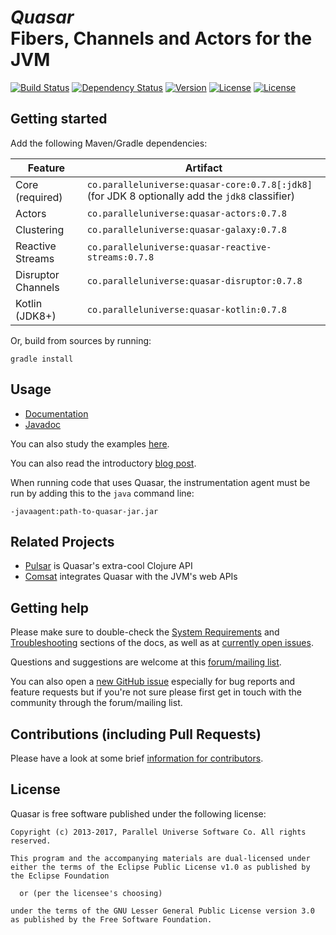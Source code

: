 # *Quasar*<br/>Fibers, Channels and Actors for the JVM
[![Build Status](https://travis-ci.org/puniverse/quasar.svg?branch=master)](https://travis-ci.org/puniverse/quasar) [![Dependency Status](https://www.versioneye.com/user/projects/52b019baec1375ace70000de/badge.png?style=flat)](https://www.versioneye.com/user/projects/52b019baec1375ace70000de) [![Version](http://img.shields.io/badge/version-0.7.8-blue.svg?style=flat)](https://github.com/puniverse/quasar/releases) [![License](http://img.shields.io/badge/license-EPL-blue.svg?style=flat)](https://www.eclipse.org/legal/epl-v10.html) [![License](http://img.shields.io/badge/license-LGPL-blue.svg?style=flat)](https://www.gnu.org/licenses/lgpl.html)


## Getting started

Add the following Maven/Gradle dependencies:

| Feature          | Artifact
|------------------|------------------
| Core (required)  | `co.paralleluniverse:quasar-core:0.7.8[:jdk8]` (for JDK 8 optionally add the `jdk8` classifier)
| Actors           | `co.paralleluniverse:quasar-actors:0.7.8`
| Clustering       | `co.paralleluniverse:quasar-galaxy:0.7.8`
| Reactive Streams | `co.paralleluniverse:quasar-reactive-streams:0.7.8`
| Disruptor Channels| `co.paralleluniverse:quasar-disruptor:0.7.8`
| Kotlin (JDK8+)   | `co.paralleluniverse:quasar-kotlin:0.7.8`

Or, build from sources by running:

```
gradle install
```

## Usage

* [Documentation](http://docs.paralleluniverse.co/quasar/)
* [Javadoc](http://docs.paralleluniverse.co/quasar/javadoc)

You can also study the examples [here](https://github.com/puniverse/quasar/tree/master/quasar-actors/src/test/java/co/paralleluniverse/actors).

You can also read the introductory [blog post](http://blog.paralleluniverse.co/post/49445260575/quasar-pulsar).

When running code that uses Quasar, the instrumentation agent must be run by adding this to the `java` command line:

```
-javaagent:path-to-quasar-jar.jar
```

## Related Projects

* [Pulsar](https://github.com/puniverse/pulsar) is Quasar's extra-cool Clojure API
* [Comsat](https://github.com/puniverse/comsat) integrates Quasar with the JVM's web APIs

## Getting help

Please make sure to double-check the [System Requirements](http://docs.paralleluniverse.co/quasar/#system-requirements) and [Troubleshooting](http://docs.paralleluniverse.co/quasar/#troubleshooting) sections of the docs, as well as at [currently open issues](https://github.com/puniverse/quasar/issues).

Questions and suggestions are welcome at this [forum/mailing list](https://groups.google.com/forum/?fromgroups#!forum/quasar-pulsar-user).

You can also open a [new GitHub issue](https://github.com/puniverse/quasar/issues/new) especially for bug reports and feature requests but if you're not sure please first get in touch with the community through the forum/mailing list.

## Contributions (including Pull Requests)

Please have a look at some brief [information for contributors](https://github.com/puniverse/quasar/blob/master/CONTRIBUTING.md).

## License

Quasar is free software published under the following license:

```
Copyright (c) 2013-2017, Parallel Universe Software Co. All rights reserved.

This program and the accompanying materials are dual-licensed under
either the terms of the Eclipse Public License v1.0 as published by
the Eclipse Foundation

  or (per the licensee's choosing)

under the terms of the GNU Lesser General Public License version 3.0
as published by the Free Software Foundation.
```
